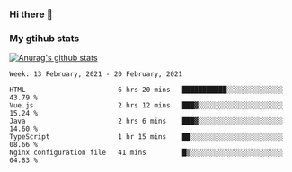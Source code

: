### Hi there 👋

### My gtihub stats

[![Anurag's github stats](https://github-readme-stats.vercel.app/api?username=gaozhidong)](https://github.com/gaozhidong/github-readme-stats)

<!--START_SECTION:waka-->
```text
Week: 13 February, 2021 - 20 February, 2021

HTML                       6 hrs 20 mins   ███████████░░░░░░░░░░░░░░   43.79 % 
Vue.js                     2 hrs 12 mins   ███▓░░░░░░░░░░░░░░░░░░░░░   15.24 % 
Java                       2 hrs 6 mins    ███▓░░░░░░░░░░░░░░░░░░░░░   14.60 % 
TypeScript                 1 hr 15 mins    ██░░░░░░░░░░░░░░░░░░░░░░░   08.66 % 
Nginx configuration file   41 mins         █▒░░░░░░░░░░░░░░░░░░░░░░░   04.83 % 
```
<!--END_SECTION:waka-->
